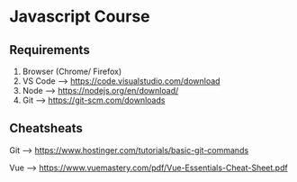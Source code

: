 # Javascript Course

## Requirements

1. Browser (Chrome/ Firefox)
2. VS Code --> https://code.visualstudio.com/download
3. Node --> https://nodejs.org/en/download/
4. Git --> https://git-scm.com/downloads

## Cheatsheats

Git --> https://www.hostinger.com/tutorials/basic-git-commands

Vue --> https://www.vuemastery.com/pdf/Vue-Essentials-Cheat-Sheet.pdf
